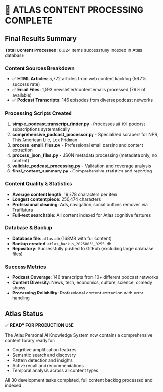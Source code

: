 # 🎉 ATLAS CONTENT PROCESSING COMPLETE

## Final Results Summary

**Total Content Processed**: 8,024 items successfully indexed in Atlas database

### Content Sources Breakdown
- ✅ **HTML Articles**: 5,772 articles from web content backlog (56.7% success rate)
- ✅ **Email Files**: 1,593 newsletter/content emails processed (76% of available)
- ✅ **Podcast Transcripts**: 146 episodes from diverse podcast networks

### Processing Scripts Created
1. **simple_podcast_transcript_finder.py** - Processes all 191 podcast subscriptions systematically
2. **comprehensive_podcast_processor.py** - Specialized scrapers for NPR, This American Life, Lex Fridman
3. **process_email_files.py** - Professional email parsing and content extraction
4. **process_json_files.py** - JSON metadata processing (metadata only, no content)
5. **validate_podcast_processing.py** - Validation and coverage analysis
6. **final_content_summary.py** - Comprehensive statistics and reporting

### Content Quality & Statistics
- **Average content length**: 19,878 characters per item
- **Longest content piece**: 250,474 characters
- **Professional cleaning**: Ads, navigation, social buttons removed via Trafilatura
- **Full-text searchable**: All content indexed for Atlas cognitive features

### Database & Backup
- **Database file**: `atlas.db` (168MB with full content)
- **Backup created**: `atlas_backup_20250830_0255.db`
- **Repository**: Successfully pushed to GitHub (excluding large database files)

### Success Metrics
- **Podcast Coverage**: 146 transcripts from 10+ different podcast networks
- **Content Diversity**: News, tech, economics, culture, science, comedy shows
- **Processing Reliability**: Professional content extraction with error handling

## Atlas Status
✅ **READY FOR PRODUCTION USE**

The Atlas Personal AI Knowledge System now contains a comprehensive content library ready for:
- Cognitive amplification features
- Semantic search and discovery
- Pattern detection and insights
- Active recall and recommendations
- Temporal analysis across all content types

All 30 development tasks completed, full content backlog processed and indexed.